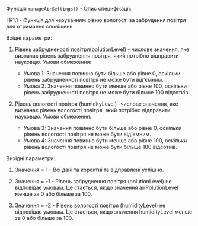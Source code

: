 Функція `manageAirSettings()` - Опис специфікації:

FR1.1 - Функція для керуванням рівню вологості за забрудення повітря для отримання сповіщень

Вхідні параметри:
1. Рівень забрудненості повітря(polutionLevel) - числове значення, яке визначає рівень забруднення повітря, який потрібно відправити науковцю. Умови обмеження:
    - Умова 1: Значення повинно бути більше або рівне 0, оскільки рівень забрудненноті повітря не може бути від'ємним.
    - Умова 2: Значення повинно бути менше або рівне 100, оскільки рівень забрудненноті повітря не може бути більше 100 відсотків.

2. Рівень вологості повітря (humidityLevel) -числове значення, яке визначає рівень вологості повітря, який потрібно відправити науковцю. Умови обмеження:
    - Умова 3: Значення повинно бути більше або рівне 0, оскільки рівень вологості повітря не може бути від'ємним.
    - Умова 4: Значення повинно бути менше або рівне 100, оскільки рівень вологості повітря не може бути більше 100 відсотків.

Вихідні параметри:
1. Значення = 1 - Всі дані та коректні та відправлені успішно.

2. Значення = -1 - Рівень забруднення повітря (polutionLevel) не відповідає умовам. Це стається, якщо значення airPolutionLevel менше за 0 або більше за 100.

3. Значення = -2 - Рівень вологості повітря (humidityLevel) не відповідає умовам. Це стається, якщо значення humidityLevel менше за 0 або більше за 100.